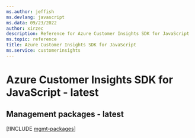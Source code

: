 ```yaml
---
ms.author: jeffish
ms.devlang: javascript
ms.data: 09/23/2022
author: xirzec
description: Reference for Azure Customer Insights SDK for JavaScript
ms.topic: reference
title: Azure Customer Insights SDK for JavaScript
ms.service: customerinsights
---
```

# Azure Customer Insights SDK for JavaScript - latest

## Management packages - latest
[!INCLUDE [mgmt-packages](customer-insights-mgmt-index.md)]